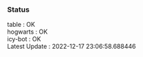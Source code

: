 ### Status


table : OK  
hogwarts : OK  
icy-bot : OK  
Latest Update : 2022-12-17 23:06:58.688446
